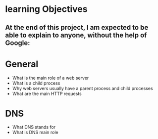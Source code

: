# learning Objectives
## At the end of this project, I am expected to be able to explain to anyone, without the help of Google:

# General
* What is the main role of a web server
* What is a child process
* Why web servers usually have a parent process and child processes
* What are the main HTTP requests

# DNS
* What DNS stands for
* What is DNS main role
